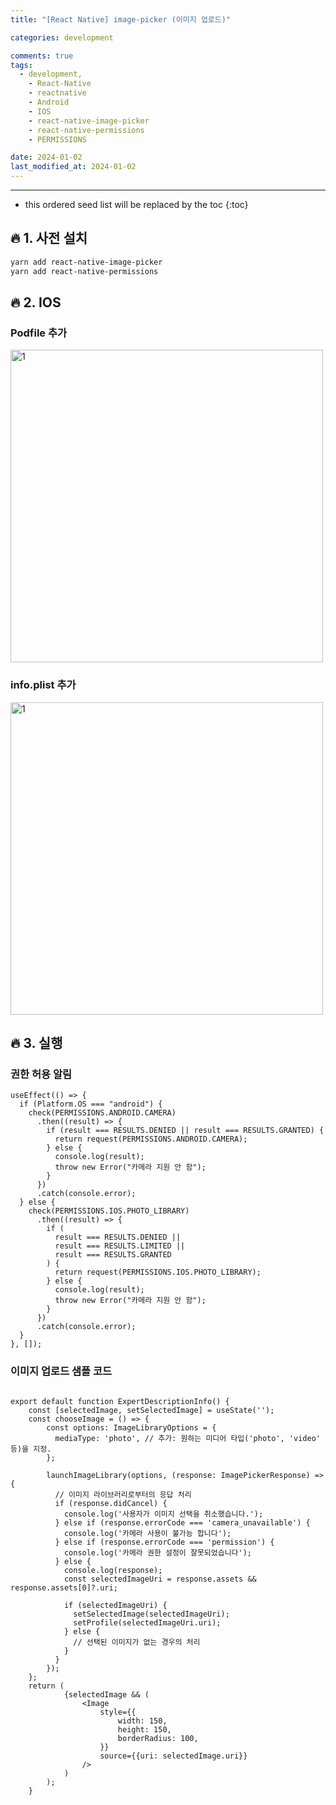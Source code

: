 ```yaml
---
title: "[React Native] image-picker (이미지 업로드)"

categories: development

comments: true
tags:
  - development,
    - React-Native
    - reactnative
    - Android
    - IOS
    - react-native-image-picker
    - react-native-permissions
    - PERMISSIONS

date: 2024-01-02
last_modified_at: 2024-01-02
---
```


---

<!-- prettier-ignore -->
* this ordered seed list will be replaced by the toc 
{:toc}

## **🔥 1. 사전 설치**

```bash
yarn add react-native-image-picker
yarn add react-native-permissions
```

## **🔥 2. IOS**

### **Podfile 추가**

<img width="500" alt="1" src="https://github.com/kdn0325/kdn0325.github.io/assets/91298955/883d41c4-9b23-42ea-929f-50e4da2eab27">

### **info.plist 추가**

<img width="500" alt="1" src="https://github.com/kdn0325/kdn0325.github.io/assets/91298955/ac6178c7-07fc-4d25-b95f-e335512cb356">

## **🔥 3. 실행**

### **권한 허용 알림**

```tsx
useEffect(() => {
  if (Platform.OS === "android") {
    check(PERMISSIONS.ANDROID.CAMERA)
      .then((result) => {
        if (result === RESULTS.DENIED || result === RESULTS.GRANTED) {
          return request(PERMISSIONS.ANDROID.CAMERA);
        } else {
          console.log(result);
          throw new Error("카메라 지원 안 함");
        }
      })
      .catch(console.error);
  } else {
    check(PERMISSIONS.IOS.PHOTO_LIBRARY)
      .then((result) => {
        if (
          result === RESULTS.DENIED ||
          result === RESULTS.LIMITED ||
          result === RESULTS.GRANTED
        ) {
          return request(PERMISSIONS.IOS.PHOTO_LIBRARY);
        } else {
          console.log(result);
          throw new Error("카메라 지원 안 함");
        }
      })
      .catch(console.error);
  }
}, []);
```

### **이미지 업로드 샘플 코드**

```tsx

export default function ExpertDescriptionInfo() {
    const [selectedImage, setSelectedImage] = useState('');
    const chooseImage = () => {
        const options: ImageLibraryOptions = {
          mediaType: 'photo', // 추가: 원하는 미디어 타입('photo', 'video' 등)을 지정.
        };

        launchImageLibrary(options, (response: ImagePickerResponse) => {
          // 이미지 라이브러리로부터의 응답 처리
          if (response.didCancel) {
            console.log('사용자가 이미지 선택을 취소했습니다.');
          } else if (response.errorCode === 'camera_unavailable') {
            console.log('카메라 사용이 불가능 합니다');
          } else if (response.errorCode === 'permission') {
            console.log('카메라 권한 설정이 잘못되었습니다');
          } else {
            console.log(response);
            const selectedImageUri = response.assets && response.assets[0]?.uri;

            if (selectedImageUri) {
              setSelectedImage(selectedImageUri);
              setProfile(selectedImageUri.uri);
            } else {
              // 선택된 이미지가 없는 경우의 처리
            }
          }
        });
    };
    return (
            {selectedImage && (
                <Image
                    style={{
                        width: 150,
                        height: 150,
                        borderRadius: 100,
                    }}
                    source={{uri: selectedImage.uri}}
                />
            )
        );
    }
```
